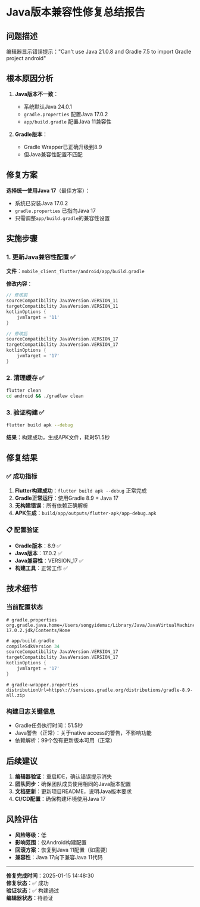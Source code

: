 # Java版本兼容性修复总结报告

## 问题描述
编辑器显示错误提示："Can't use Java 21.0.8 and Gradle 7.5 to import Gradle project android"

## 根本原因分析
1. **Java版本不一致**：
   - 系统默认Java 24.0.1
   - `gradle.properties` 配置Java 17.0.2
   - `app/build.gradle` 配置Java 11兼容性

2. **Gradle版本**：
   - Gradle Wrapper已正确升级到8.9
   - 但Java兼容性配置不匹配

## 修复方案
**选择统一使用Java 17**（最佳方案）：
- 系统已安装Java 17.0.2
- `gradle.properties` 已指向Java 17
- 只需调整`app/build.gradle`的兼容性设置

## 实施步骤

### 1. 更新Java兼容性配置 ✅
**文件**：`mobile_client_flutter/android/app/build.gradle`

**修改内容**：
```gradle
// 修改前
sourceCompatibility JavaVersion.VERSION_11
targetCompatibility JavaVersion.VERSION_11
kotlinOptions {
    jvmTarget = '11'
}

// 修改后
sourceCompatibility JavaVersion.VERSION_17
targetCompatibility JavaVersion.VERSION_17
kotlinOptions {
    jvmTarget = '17'
}
```

### 2. 清理缓存 ✅
```bash
flutter clean
cd android && ./gradlew clean
```

### 3. 验证构建 ✅
```bash
flutter build apk --debug
```
**结果**：构建成功，生成APK文件，耗时51.5秒

## 修复结果

### ✅ 成功指标
1. **Flutter构建成功**：`flutter build apk --debug` 正常完成
2. **Gradle正常运行**：使用Gradle 8.9 + Java 17
3. **无构建错误**：所有依赖正确解析
4. **APK生成**：`build/app/outputs/flutter-apk/app-debug.apk`

### 📋 配置验证
- **Gradle版本**：8.9 ✅
- **Java版本**：17.0.2 ✅
- **Java兼容性**：VERSION_17 ✅
- **构建工具**：正常工作 ✅

## 技术细节

### 当前配置状态
```properties
# gradle.properties
org.gradle.java.home=/Users/songyidemac/Library/Java/JavaVirtualMachines/jdk-17.0.2.jdk/Contents/Home
```

```gradle
# app/build.gradle
compileSdkVersion 34
sourceCompatibility JavaVersion.VERSION_17
targetCompatibility JavaVersion.VERSION_17
kotlinOptions {
    jvmTarget = '17'
}
```

```properties
# gradle-wrapper.properties
distributionUrl=https\://services.gradle.org/distributions/gradle-8.9-all.zip
```

### 构建日志关键信息
- Gradle任务执行时间：51.5秒
- Java警告（正常）：关于native access的警告，不影响功能
- 依赖解析：99个包有更新版本可用（正常）

## 后续建议

1. **编辑器验证**：重启IDE，确认错误提示消失
2. **团队同步**：确保团队成员使用相同的Java版本配置
3. **文档更新**：更新项目README，说明Java版本要求
4. **CI/CD配置**：确保构建环境使用Java 17

## 风险评估
- **风险等级**：低
- **影响范围**：仅Android构建配置
- **回滚方案**：恢复到Java 11配置（如需要）
- **兼容性**：Java 17向下兼容Java 11代码

---

**修复完成时间**：2025-01-15 14:48:30  
**修复状态**：✅ 成功  
**验证状态**：✅ 构建通过  
**编辑器状态**：待验证